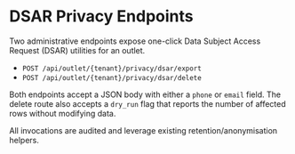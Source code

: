 # DSAR Privacy Endpoints

Two administrative endpoints expose one-click Data Subject Access Request (DSAR) utilities for an outlet.

- `POST /api/outlet/{tenant}/privacy/dsar/export`
- `POST /api/outlet/{tenant}/privacy/dsar/delete`

Both endpoints accept a JSON body with either a `phone` or `email` field. The delete route also accepts a `dry_run` flag that reports the number of affected rows without modifying data.

All invocations are audited and leverage existing retention/anonymisation helpers.
